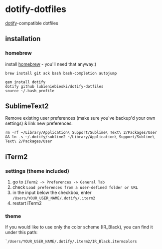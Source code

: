 # dotify-dotfiles

[dotify](https://github.com/mattdbridges/dotify)-compatible dotfiles

## installation

### homebrew

install [homebrew](http://mxcl.github.com/homebrew/) - you'll need that anyway:)

```
brew install git ack bash bash-completion autojump
```

```
gem install dotify
dotify github lubieniebieski/dotify-dotfiles
source ~/.bash_profile
```
## SublimeText2

Remove existing user preferences (make sure you've backup'd your own settings) & link new preferences:

```
rm -rf ~/Library/Application\ Support/Sublime\ Text\ 2/Packages/User && ln -s ~/.dotify/sublime2 ~/Library/Application\ Support/Sublime\ Text\ 2/Packages/User
```

## iTerm2

### settings (theme included)

1. go to `iTerm2 -> Preferences -> General Tab`
2. check `Load preferences from a user-defined folder or URL`
3. in the input below the checkbox, enter `/Users/YOUR_USER_NAME/.dotify/.iterm2`
4. restart iTerm2

### theme

If you would like to use only the color scheme (IR_Black), you can find it under this path:

    `/Users/YOUR_USER_NAME/.dotify/.iterm2/IR_Black.itermcolors
